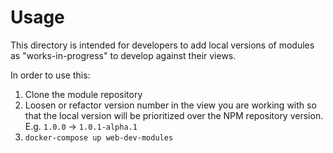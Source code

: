 # Usage

This directory is intended for developers to add local versions of modules as "works-in-progress" to develop against their views.

In order to use this:

1. Clone the module repository
1. Loosen or refactor version number in the view you are working with so that the local version will be prioritized over the NPM repository version. E.g. `1.0.0` -> `1.0.1-alpha.1`
1. `docker-compose up web-dev-modules`